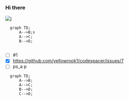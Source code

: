 ### Hi there 
<img src="https://gooogle.cA" alt="j">

```mermaid
  graph TD;
      A-->B;s
      A-->C;
      B-->D;
      
```
- [ ] #1
- [x] https://github.com/yellowrook1/codespacer/issues/7
- [ ] ps_a
p
```mermaid
  graph TD;
      A-->B;
      A-->C;
      B-->D;
      C-->D;
```
<!--
**yellowrook1/yellowrook1** is a ✨ _special_ ✨ repository because its `README.md` (this file) appears on your GitHub profile.

Here are some ideas to get you started:

- 🔭 I’m currently working on ...
- 🌱 I’m currently learning ...
- 👯 I’m looking to collaborate on ...
- 🤔 I’m looking for help with ...
- 💬 Ask me about ...
- 📫 How to reach me: ...
- 😄 Pronouns: ...
- ⚡ Fun fact: ...
-->
